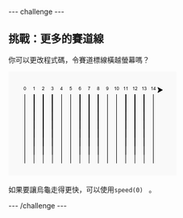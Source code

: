 \--- challenge \---

## 挑戰：更多的賽道線

你可以更改程式碼，令賽道標線橫越螢幕嗎？

![螢幕截圖](images/race-challenge1.png)

如果要讓烏龜走得更快，可以使用`speed(0) ` 。

\--- /challenge \---
